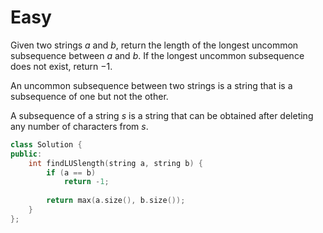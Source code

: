 # Easy

Given two strings $a$ and $b$, return the length of the longest uncommon subsequence between $a$ and $b$. If the longest uncommon subsequence does not exist, return $-1$.

An uncommon subsequence between two strings is a string that is a subsequence of one but not the other.

A subsequence of a string $s$ is a string that can be obtained after deleting any number of characters from $s$.

```cpp
class Solution {
public:
    int findLUSlength(string a, string b) {
        if (a == b)
            return -1;
        
        return max(a.size(), b.size());
    }
};
```
